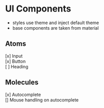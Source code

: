 # UI Components

- styles use theme and inject default theme
- base components are taken from material

## Atoms

[x] Input  
[x] Button  
[ ] Heading

## Molecules

[x] Autocomplete  
[] Mouse handling on autocomplete
